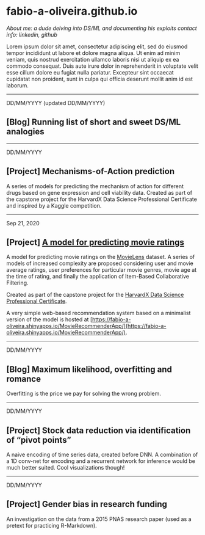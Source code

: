 # fabio-a-oliveira.github.io

_About me: a dude delving into DS/ML and documenting his exploits_
_contact info: linkedin, github_

Lorem ipsum dolor sit amet, consectetur adipiscing elit, sed do eiusmod tempor incididunt ut labore et dolore magna aliqua. Ut enim ad minim veniam, quis nostrud exercitation ullamco laboris nisi ut aliquip ex ea commodo consequat. Duis aute irure dolor in reprehenderit in voluptate velit esse cillum dolore eu fugiat nulla pariatur. Excepteur sint occaecat cupidatat non proident, sunt in culpa qui officia deserunt mollit anim id est laborum.   

***

DD/MM/YYYY (updated DD/MM/YYYY)

## [Blog] Running list of short and sweet DS/ML analogies    

***

DD/MM/YYYY
## [Project] Mechanisms-of-Action prediction

A series of models for predicting the mechanism of action for different drugs based on gene expression and cell viability data. Created as part of the capstone project for the HarvardX Data Science Professional Certificate and inspired by a Kaggle competition.   

***

Sep 21, 2020
## [Project] [A model for predicting movie ratings](https://fabio-a-oliveira.github.io/2020-09-21%20HX9_MovieLens_Report.html)

A model for predicting movie ratings on the [MovieLens](https://grouplens.org/datasets/movielens/) dataset. A series of models of increased complexity are proposed considering user and movie average ratings, user preferences for particular movie genres, movie age at the time of rating, and finally the application of Item-Based Collaborative Filtering.

Created as part of the capstone project for the [HarvardX Data Science Professional Certificate](https://www.edx.org/professional-certificate/harvardx-data-science).    

A very simple web-based recommendation system based on a minimalist version of the model is hosted at [https://fabio-a-oliveira.shinyapps.io/MovieRecommenderApp/](https://fabio-a-oliveira.shinyapps.io/MovieRecommenderApp/).   

***

DD/MM/YYYY
## [Blog] Maximum likelihood, overfitting and romance

Overfitting is the price we pay for solving the wrong problem.   

***

DD/MM/YYYY
## [Project] Stock data reduction via identification of “pivot points”

A naive encoding of time series data, created before DNN. A combination of a 1D conv-net for encoding and a recurrent network for inference would be much better suited. Cool visualizations though!   

***

DD/MM/YYYY
## [Project] Gender bias in research funding

An investigation on the data from a 2015 PNAS research paper (used as a pretext for practicing R-Markdown).

